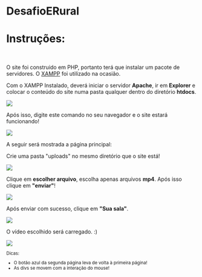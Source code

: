 # DesafioERural
<h1>Instruções:</h1>
<br>
<p>O site foi construido em PHP, portanto terá que instalar um pacote de servidores. O <a href="https://www.apachefriends.org/pt_br/index.html">XAMPP</a> foi utilizado na ocasião.</p>
<p>Com o XAMPP Instalado, deverá iniciar o servidor <strong>Apache</strong>, ir em <strong>Explorer</strong> e colocar o conteúdo do site numa pasta qualquer dentro do diretório <strong>htdocs</strong>. </p>
<img src="https://user-images.githubusercontent.com/83461178/199908491-b43e7b94-a983-43de-ad71-145d2dd9c8fa.png">

<p>Após isso, digite este comando no seu navegador e o site estará funcionando!</p>
<img src="https://user-images.githubusercontent.com/83461178/199909161-899d67f3-b841-4fa7-b5eb-892970d168c2.png">
<p>A seguir será mostrada a página principal:</p>
<p>Crie uma pasta "uploads" no mesmo diretório que o site está!<p>
<img src="https://user-images.githubusercontent.com/83461178/199910099-c387d364-02ec-4983-81f7-4444b1ffd1f4.png">
<p>Clique em <strong>escolher arquivo</strong>, escolha apenas arquivos <strong>mp4</strong>. Após isso clique em <strong>"enviar"</strong>!</p>
<img src="https://user-images.githubusercontent.com/83461178/199910175-4bff9302-704e-4044-b6f9-f90084a5d808.png">
<p>Após enviar com sucesso, clique em <strong>"Sua sala"</strong>.</p>
<img src="https://user-images.githubusercontent.com/83461178/199910558-f53ebdd4-5029-41a4-873d-a7666a931b20.png">
<p>O vídeo escolhido será carregado. :)</p>
<img src="https://user-images.githubusercontent.com/83461178/199911037-0b27d857-c209-4693-87b3-a4756c77901c.png">
<small>
<p>Dicas: </p>
<ul>
<li>O botão azul da segunda página leva de volta à primeira página!</li>
<li>As divs se movem com a interação do mouse!</li>
</ul
</small>
